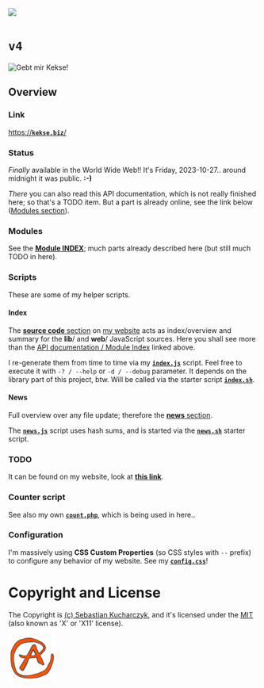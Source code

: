 <img src="https://kekse.biz/github.php?draw&override=github:v4" />

# **`v4`**
<!--<img src="https://mirror.kekse.biz/noto-emoji-animation/emoji.php?tag=face-in-clouds&type=webp" />-->
![Gebt mir Kekse!](https://kekse.biz/img/Gebt%20mir%20die%20Kekse%20-%20und%20niemand%20wird%20verletzt.medium.jpg)

## Overview

### Link
[https://**`kekse.biz`**/](https://kekse.biz/)

### Status
*Finally* available in the World Wide Web!! It's Friday, 2023-10-27.. around midnight it was public. **:-)**

_There_ you can also read this API documentation, which is not really finished here; so that's a TODO item.
But a part is already online, see the link below ([Modules section](#modules)).

### **Modules**
See the [**Module INDEX**](docs/modules/README.md); much parts already described here (but still much TODO in here).

### **Scripts**
These are some of my helper scripts.

#### **Index**
The [**source code** section](https://kekse.biz/?~sources) on [my website](https://kekse.biz/) acts as index/overview
and summary for the **lib**/ and **web**/ JavaScript sources. Here you shall see more than the
[API documentation / Module Index](docs/modules/README.md) linked above.

I re-generate them from time to time via my [**`index.js`**](js/index.js) script. Feel free to execute it with `-? / --help`
or `-d / --debug` parameter. It depends on the library part of this project, btw. Will be called via the starter script
[**`index.sh`**](sh/index.sh).

#### **News**
Full overview over any file update; therefore the [**news** section](https://kekse.biz/~news).

The [**`news.js`**](js/news.js) script uses hash sums, and is started via the [**`news.sh`**](sh/news.sh) starter script.

### **TODO**
It can be found on my website, look at [**this link**](https://kekse.biz/?~todo).

### Counter script
See also my own [**`count.php`**](https://github.com/kekse1/count.php/), which is being used in here..

### Configuration
I'm massively using **CSS Custom Properties** (so CSS styles with `--` prefix) to configure
any behavior of my website. See my [**`config.css`**](css/config.css)!

# Copyright and License
The Copyright is [(c) Sebastian Kucharczyk](COPYRIGHT.txt),
and it's licensed under the [MIT](LICENSE.txt) (also known as 'X' or 'X11' license).

<a href="favicon.512px.png" target="_blank">
<img src="favicon.png" alt="Favicon" />
</a>

